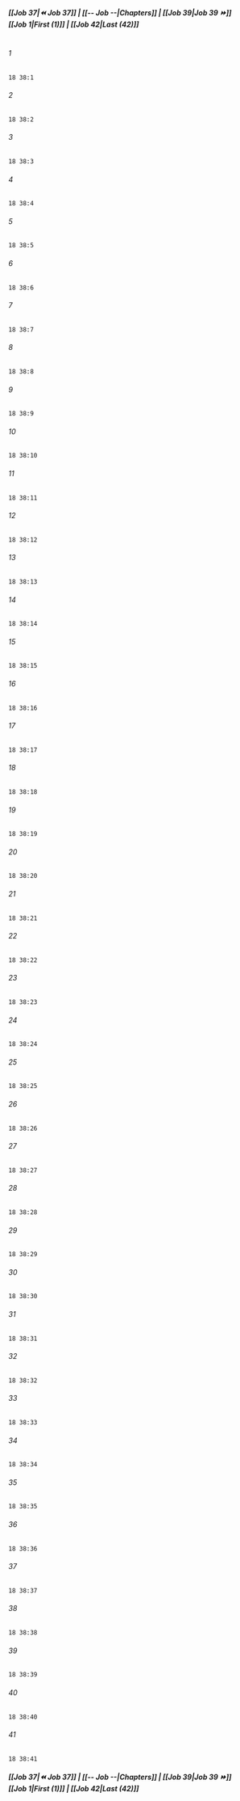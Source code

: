 
##### **[[Job 37|⏪ Job 37]] | [[-- Job --|Chapters]] | [[Job 39|Job 39 ⏩]]**<br>**[[Job 1|First (1)]] | [[Job 42|Last (42)]]**<br><br>

###### 1
``` verse
18 38:1
```
###### 2
``` verse
18 38:2
```
###### 3
``` verse
18 38:3
```
###### 4
``` verse
18 38:4
```
###### 5
``` verse
18 38:5
```
###### 6
``` verse
18 38:6
```
###### 7
``` verse
18 38:7
```
###### 8
``` verse
18 38:8
```
###### 9
``` verse
18 38:9
```
###### 10
``` verse
18 38:10
```
###### 11
``` verse
18 38:11
```
###### 12
``` verse
18 38:12
```
###### 13
``` verse
18 38:13
```
###### 14
``` verse
18 38:14
```
###### 15
``` verse
18 38:15
```
###### 16
``` verse
18 38:16
```
###### 17
``` verse
18 38:17
```
###### 18
``` verse
18 38:18
```
###### 19
``` verse
18 38:19
```
###### 20
``` verse
18 38:20
```
###### 21
``` verse
18 38:21
```
###### 22
``` verse
18 38:22
```
###### 23
``` verse
18 38:23
```
###### 24
``` verse
18 38:24
```
###### 25
``` verse
18 38:25
```
###### 26
``` verse
18 38:26
```
###### 27
``` verse
18 38:27
```
###### 28
``` verse
18 38:28
```
###### 29
``` verse
18 38:29
```
###### 30
``` verse
18 38:30
```
###### 31
``` verse
18 38:31
```
###### 32
``` verse
18 38:32
```
###### 33
``` verse
18 38:33
```
###### 34
``` verse
18 38:34
```
###### 35
``` verse
18 38:35
```
###### 36
``` verse
18 38:36
```
###### 37
``` verse
18 38:37
```
###### 38
``` verse
18 38:38
```
###### 39
``` verse
18 38:39
```
###### 40
``` verse
18 38:40
```
###### 41
``` verse
18 38:41
```

##### **[[Job 37|⏪ Job 37]] | [[-- Job --|Chapters]] | [[Job 39|Job 39 ⏩]]**<br>**[[Job 1|First (1)]] | [[Job 42|Last (42)]]**
